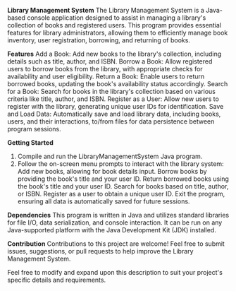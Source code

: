 **Library Management System**
The Library Management System is a Java-based console application designed to assist in managing a library's collection of books and registered users. This program provides essential features for library administrators, allowing them to efficiently manage book inventory, user registration, borrowing, and returning of books.

**Features**
  Add a Book: Add new books to the library's collection, including details such as title, author, and ISBN.
  Borrow a Book: Allow registered users to borrow books from the library, with appropriate checks for availability and user eligibility.
  Return a Book: Enable users to return borrowed books, updating the book's availability status accordingly.
  Search for a Book: Search for books in the library's collection based on various criteria like title, author, and ISBN.
  Register as a User: Allow new users to register with the library, generating unique user IDs for identification.
  Save and Load Data: Automatically save and load library data, including books, users, and their interactions, to/from files for data persistence between program sessions.
  
**Getting Started**
1. Compile and run the LibraryManagementSystem Java program.
2. Follow the on-screen menu prompts to interact with the library system:
   Add new books, allowing for book details input.
   Borrow books by providing the book's title and your user ID.
   Return borrowed books using the book's title and your user ID.
   Search for books based on title, author, or ISBN.
   Register as a user to obtain a unique user ID.
   Exit the program, ensuring all data is automatically saved for future sessions.

**Dependencies**
This program is written in Java and utilizes standard libraries for file I/O, data serialization, and console interaction. It can be run on any Java-supported platform with the Java Development Kit (JDK) installed.

**Contribution**
Contributions to this project are welcome! Feel free to submit issues, suggestions, or pull requests to help improve the Library Management System.

Feel free to modify and expand upon this description to suit your project's specific details and requirements.
